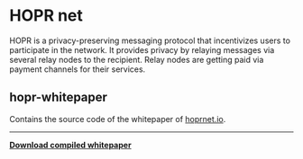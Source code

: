 # HOPR net

HOPR is a privacy-preserving messaging protocol that incentivizes users to participate in the network. It provides privacy by relaying messages via several relay nodes to the recipient. Relay nodes are getting paid via payment channels for their services.

## hopr-whitepaper

Contains the source code of the whitepaper of [hoprnet.io](https://hoprnet.io).

--- 

[**Download compiled whitepaper**](./HOPR___a_Decentralized_and_Metadata_Private_Messaging_Protocol_with_Incentives.pdf)

